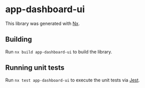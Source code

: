 # app-dashboard-ui

This library was generated with [Nx](https://nx.dev).

## Building

Run `nx build app-dashboard-ui` to build the library.

## Running unit tests

Run `nx test app-dashboard-ui` to execute the unit tests via [Jest](https://jestjs.io).
